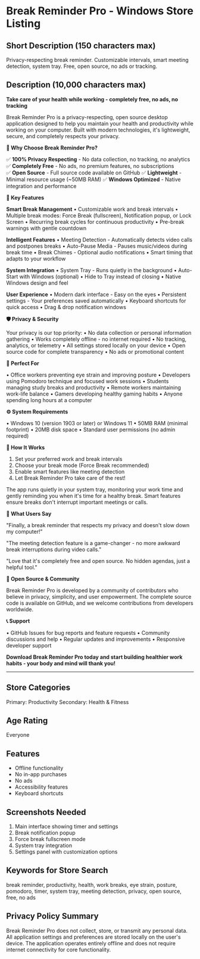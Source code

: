 # Break Reminder Pro - Windows Store Listing

## Short Description (150 characters max)
Privacy-respecting break reminder. Customizable intervals, smart meeting detection, system tray. Free, open source, no ads or tracking.

## Description (10,000 characters max)

**Take care of your health while working - completely free, no ads, no tracking**

Break Reminder Pro is a privacy-respecting, open source desktop application designed to help you maintain your health and productivity while working on your computer. Built with modern technologies, it's lightweight, secure, and completely respects your privacy.

**🌟 Why Choose Break Reminder Pro?**

✅ **100% Privacy Respecting** - No data collection, no tracking, no analytics
✅ **Completely Free** - No ads, no premium features, no subscriptions  
✅ **Open Source** - Full source code available on GitHub
✅ **Lightweight** - Minimal resource usage (~50MB RAM)
✅ **Windows Optimized** - Native integration and performance

**🚀 Key Features**

**Smart Break Management**
• Customizable work and break intervals
• Multiple break modes: Force Break (fullscreen), Notification popup, or Lock Screen
• Recurring break cycles for continuous productivity
• Pre-break warnings with gentle countdown

**Intelligent Features**
• Meeting Detection - Automatically detects video calls and postpones breaks
• Auto-Pause Media - Pauses music/videos during break time
• Break Chimes - Optional audio notifications
• Smart timing that adapts to your workflow

**System Integration**
• System Tray - Runs quietly in the background
• Auto-Start with Windows (optional)
• Hide to Tray instead of closing
• Native Windows design and feel

**User Experience**
• Modern dark interface - Easy on the eyes
• Persistent settings - Your preferences saved automatically
• Keyboard shortcuts for quick access
• Drag & drop notification windows

**🛡️ Privacy & Security**

Your privacy is our top priority:
• No data collection or personal information gathering
• Works completely offline - no internet required
• No tracking, analytics, or telemetry
• All settings stored locally on your device
• Open source code for complete transparency
• No ads or promotional content

**🎯 Perfect For**

• Office workers preventing eye strain and improving posture
• Developers using Pomodoro technique and focused work sessions
• Students managing study breaks and productivity
• Remote workers maintaining work-life balance
• Gamers developing healthy gaming habits
• Anyone spending long hours at a computer

**⚙️ System Requirements**

• Windows 10 (version 1903 or later) or Windows 11
• 50MB RAM (minimal footprint)
• 20MB disk space
• Standard user permissions (no admin required)

**🔧 How It Works**

1. Set your preferred work and break intervals
2. Choose your break mode (Force Break recommended)
3. Enable smart features like meeting detection
4. Let Break Reminder Pro take care of the rest!

The app runs quietly in your system tray, monitoring your work time and gently reminding you when it's time for a healthy break. Smart features ensure breaks don't interrupt important meetings or calls.

**🌟 What Users Say**

"Finally, a break reminder that respects my privacy and doesn't slow down my computer!"

"The meeting detection feature is a game-changer - no more awkward break interruptions during video calls."

"Love that it's completely free and open source. No hidden agendas, just a helpful tool."

**🤝 Open Source & Community**

Break Reminder Pro is developed by a community of contributors who believe in privacy, simplicity, and user empowerment. The complete source code is available on GitHub, and we welcome contributions from developers worldwide.

**📞 Support**

• GitHub Issues for bug reports and feature requests
• Community discussions and help
• Regular updates and improvements
• Responsive developer support

**Download Break Reminder Pro today and start building healthier work habits - your body and mind will thank you!**

---

## Store Categories
Primary: Productivity
Secondary: Health & Fitness

## Age Rating
Everyone

## Features
- Offline functionality
- No in-app purchases
- No ads
- Accessibility features
- Keyboard shortcuts

## Screenshots Needed
1. Main interface showing timer and settings
2. Break notification popup
3. Force break fullscreen mode
4. System tray integration
5. Settings panel with customization options

## Keywords for Store Search
break reminder, productivity, health, work breaks, eye strain, posture, pomodoro, timer, system tray, meeting detection, privacy, open source, free, no ads

## Privacy Policy Summary
Break Reminder Pro does not collect, store, or transmit any personal data. All application settings and preferences are stored locally on the user's device. The application operates entirely offline and does not require internet connectivity for core functionality.
